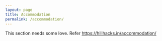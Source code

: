 ```yaml
---
layout: page
title: Accommodation
permalink: /accommodation/
---
```


<!--  is a multi-day event so clearly you will need to find somewhere to
stay, keep clean and perform vital bodily functions.  Three options are listed
below in order of preference.  Feel free to discuss your accommodation hacks on
the [mailing list][ml].


### Campsite

**This is the preferred option.**

Enjoy the great outdoors.  Camping facilities on the property are limited to
about 50 tents, so this is first-come, first-served.  When the campsite is
filled, we will identify fresh camping spots; you will need to pay a minimal
charge to the property owner directly.

You must bring your own tent, sleeping mat and sleeping bag.  We will not be
able to provide tents this year.  If you do not own a tent yet, cheap tents can
be bought at Decathlon.  In previous years, local attendees have offered to
bulk-buy tents for people and bring them to the venue.  Please discuss on the
[mailing list][ml].

You will be able to share sanitary facilities in the main venue and there is a
stream a short distance away.

### Stay nearby

If you come without a tent, you must find accommodation nearby.  There are
plenty of homestays and hotels in and around Bir Billing.  Booking in advance is
recommended.  Use your favourite search engine or app to find a space that suits
your needs and budget.


### On-site rooms

Four of the six rooms at our venue are used for workshops, a shared lounge, and
other common spaces.  The toilet and bathing facilities in these rooms are
shared by all of the campers on site.

We reserve one room as an infirmary/nursery and one for solo women travellers
who would prefer not to sleep alone in tents.  These rooms' bathing facilities
are also shared with campers and conference attendees.

If you are arriving very early in the morning, you may have a nap in the lounge
before you set up your tent later in the day.

You will need to bring your own sheets or a sleeping bag.

Please [let us know by email][e] if you would like to stay in a shared room at
the venue so we can plan occupancy.  Note that your stay in a shared room is not
confirmed until we tell you it is.  Preference will be given to attendees with
particular needs (injury, illness, infants, etc.).

### FAQ: Do foreign nationals need a Protected Area Permit (PAP)?

Please be aware that foreign nationals require a Protected Area Permit (PAP) for being out at night in the surrounding areas.

Our  campsite _does not_ require foreign nationals to get a permit.
However, the nearby surround village (which has all the restaurants) does require a permit post sunset.

To apply for a PAP, submit the following at the registration desk:

- 2 passport size color photographs
- 2 copies of your passport (B/W photocopies should do)
- 2 photocopes of your Indian Visa.

You can get photocopies done nearby, and there is a shop (Digital Seva) near Hotel Surya Classic where you can get passport photos made.

Further [details on the PAP application][pap_details]{:target="_blank"}
are available on the Deer Park Institute website. You can submit these
documents at the Registration Desk and we will get you the permit
via an agent (who is charging us 500 INR/permit). Alternatively,
you can apply for the permit in person at Dharamshala. See the above-mentioned
Deer Park website for how.

**Indian Citizens** staying at the main venue will need to hand over a copy of their identity proof. If you are staying elsewhere, _we don't need it_, but your hotel may.

[ml]: {% link pages/mailinglist.md %}
[e]: mailto:mail@.in
[pap_details]: http://deerpark.in/practical-information/permit-for-foreign-nationals/
*[PAP]: Protected Area Permit -->

This section needs some love. Refer <a href="https://hillhacks.in/accommodation/">https://hillhacks.in/accommodation/</a>
